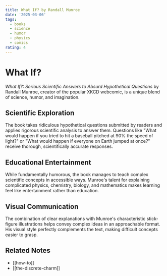 ```yaml
---
title: What If? by Randall Munroe
date: '2025-03-06'
tags:
  - books
  - science
  - humor
  - physics
  - comics
rating: 4
---
```


# What If?

*What If?: Serious Scientific Answers to Absurd Hypothetical Questions* by Randall Munroe, creator of the popular XKCD webcomic, is a unique blend of science, humor, and imagination.

## Scientific Exploration

The book takes ridiculous hypothetical questions submitted by readers and applies rigorous scientific analysis to answer them. Questions like "What would happen if you tried to hit a baseball pitched at 90% the speed of light?" or "What would happen if everyone on Earth jumped at once?" receive thorough, scientifically accurate responses.

## Educational Entertainment

While fundamentally humorous, the book manages to teach complex scientific concepts in accessible ways. Munroe's talent for explaining complicated physics, chemistry, biology, and mathematics makes learning feel like entertainment rather than education.

## Visual Communication

The combination of clear explanations with Munroe's characteristic stick-figure illustrations helps convey complex ideas in an approachable format. His visual style perfectly complements the text, making difficult concepts easier to grasp.

## Related Notes

- [[how-to]]
- [[the-discrete-charm]]
